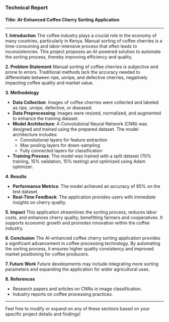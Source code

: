 ### Technical Report

#### Title: AI-Enhanced Coffee Cherry Sorting Application

---

**1. Introduction**
The coffee industry plays a crucial role in the economy of many countries, particularly in Kenya. Manual sorting of coffee cherries is a time-consuming and labor-intensive process that often leads to inconsistencies. This project proposes an AI-powered solution to automate the sorting process, thereby improving efficiency and quality.

**2. Problem Statement**
Manual sorting of coffee cherries is subjective and prone to errors. Traditional methods lack the accuracy needed to differentiate between ripe, unripe, and defective cherries, negatively impacting coffee quality and market value.

**3. Methodology**
- **Data Collection**: Images of coffee cherries were collected and labeled as ripe, unripe, defective, or diseased.
- **Data Preprocessing**: Images were resized, normalized, and augmented to enhance the training dataset.
- **Model Architecture**: A Convolutional Neural Network (CNN) was designed and trained using the prepared dataset. The model architecture includes:
  - Convolutional layers for feature extraction
  - Max pooling layers for down-sampling
  - Fully connected layers for classification
- **Training Process**: The model was trained with a split dataset (70% training, 15% validation, 15% testing) and optimized using Adam optimizer.

**4. Results**
- **Performance Metrics**: The model achieved an accuracy of 95% on the test dataset.
- **Real-Time Feedback**: The application provides users with immediate insights on cherry quality.

**5. Impact**
This application streamlines the sorting process, reduces labor costs, and enhances cherry quality, benefitting farmers and cooperatives. It supports economic growth and promotes innovation within the coffee industry.

**6. Conclusion**
The AI-enhanced coffee cherry sorting application provides a significant advancement in coffee processing technology. By automating the sorting process, it ensures higher quality consistency and improved market positioning for coffee producers.

**7. Future Work**
Future developments may include integrating more sorting parameters and expanding the application for wider agricultural uses.

**8. References**
- Research papers and articles on CNNs in image classification.
- Industry reports on coffee processing practices.

---

Feel free to modify or expand on any of these sections based on your specific project details and findings!
